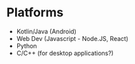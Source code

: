 # Platforms
- Kotlin/Java (Android)
- Web Dev (Javascript - Node.JS, React)
- Python
- C/C++ (for desktop applications?)
